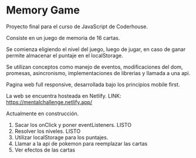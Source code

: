 # Memory Game

Proyecto final para el curso de JavaScript de Coderhouse.

Consiste en un juego de memoria de 16 cartas.

Se comienza eligiendo el nivel del juego, luego de jugar, en caso de ganar permite almacenar el puntaje en el localStorage.

Se utilizan conceptos como manejo de eventos, modificaciones del dom, promesas, asincronismo, implementaciones de librerias y llamada a una api. 

Pagina web full responsive, desarrollada bajo los principios mobile first. 

La web se encuentra hosteada en Netlify. LINK: https://mentalchallenge.netlify.app/

Actualmente en construcción. 


1) Sacar los onClick y poner eventListeners.    LISTO
2) Resolver los niveles.    LISTO
3) Utilizar localStorage para los puntajes.     
4) Llamar a la api de pokemon para reemplazar las cartas
5) Ver efectos de las cartas